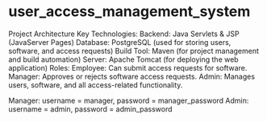 # user_access_management_system

Project Architecture
Key Technologies:
Backend: Java Servlets & JSP (JavaServer Pages)
Database: PostgreSQL (used for storing users, software, and access requests)
Build Tool: Maven (for project management and build automation)
Server: Apache Tomcat (for deploying the web application)
Roles:
Employee: Can submit access requests for software.
Manager: Approves or rejects software access requests.
Admin: Manages users, software, and all access-related functionality.

Manager: username = manager, password = manager_password
Admin: username = admin, password = admin_password

